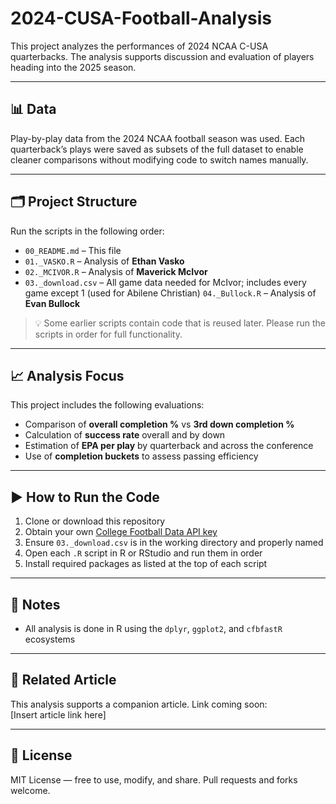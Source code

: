 # 2024-CUSA-Football-Analysis

This project analyzes the performances of 2024 NCAA C-USA quarterbacks. The analysis supports discussion and evaluation of players heading into the 2025 season.

---

## 📊 Data

Play-by-play data from the 2024 NCAA football season was used. Each quarterback’s plays were saved as subsets of the full dataset to enable cleaner comparisons without modifying code to switch names manually.

---

## 🗂️ Project Structure

Run the scripts in the following order:

- `00_README.md` – This file
- `01._VASKO.R` – Analysis of **Ethan Vasko**
- `02._MCIVOR.R` – Analysis of **Maverick McIvor**
- `03._download.csv` – All game data needed for McIvor; includes every game except 1 (used for Abilene Christian)
`04._Bullock.R` – Analysis of **Evan Bullock**

> 💡 Some earlier scripts contain code that is reused later. Please run the scripts in order for full functionality.

---

## 📈 Analysis Focus

This project includes the following evaluations:

- Comparison of **overall completion %** vs **3rd down completion %**
- Calculation of **success rate** overall and by down
- Estimation of **EPA per play** by quarterback and across the conference
- Use of **completion buckets** to assess passing efficiency

---

## ▶️ How to Run the Code

1. Clone or download this repository
2. Obtain your own [College Football Data API key](https://collegefootballdata.com/key#google_vignette)
3. Ensure `03._download.csv` is in the working directory and properly named
4. Open each `.R` script in R or RStudio and run them in order
5. Install required packages as listed at the top of each script

---

## 🧾 Notes

- All analysis is done in R using the `dplyr`, `ggplot2`, and `cfbfastR` ecosystems

---

## 🔗 Related Article

This analysis supports a companion article. Link coming soon:  
[Insert article link here]

---

## 📜 License

MIT License — free to use, modify, and share. Pull requests and forks welcome.
